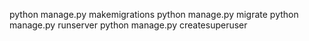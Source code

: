 python manage.py makemigrations
python manage.py migrate
python manage.py runserver
python manage.py createsuperuser